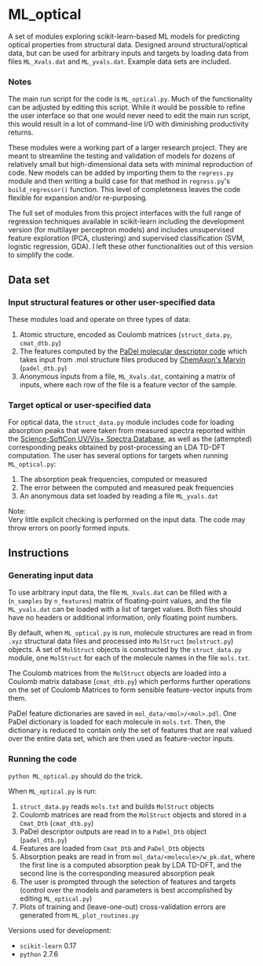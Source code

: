 
# ML_optical

A set of modules exploring scikit-learn-based ML models for predicting optical properties from structural data.
Designed around structural/optical data, 
but can be used for arbitrary inputs and targets
by loading data from files `ML_Xvals.dat` and `ML_yvals.dat`.
Example data sets are included.


### Notes 

The main run script for the code is `ML_optical.py`. 
Much of the functionality can be adjusted by editing this script.
While it would be possible to refine the user interface 
so that one would never need to edit the main run script,
this would result in a lot of command-line I/O
with diminishing productivity returns.

These modules were a working part of a larger research project.
They are meant to streamline the testing and validation of models
for dozens of relatively small but high-dimensional data sets
with minimal reproduction of code.
New models can be added by importing them to the `regress.py` module 
and then writing a build case for that method in 
`regress.py`'s `build_regressor()` function.
This level of completeness
leaves the code flexible for expansion and/or re-purposing.

The full set of modules from this project interfaces with
the full range of regression techniques available in scikit-learn
including the development version (for multilayer perceptron models)
and includes unsupervised feature exploration (PCA, clustering)
and supervised classification (SVM, logistic regression, GDA).
I left these other functionalities 
out of this version to simplify the code.

## Data set

### Input structural features or other user-specified data
These modules load and operate on three types of data: 

1. Atomic structure, encoded as Coulomb matrices (`struct_data.py`, `cmat_dtb.py`)
2. The features computed by the [PaDel molecular descriptor code](http://padel.nus.edu.sg/software/padeldescriptor/)
	which takes input from .mol structure files produced by [ChemAxon's Marvin](https://www.chemaxon.com/products/marvin/marvinsketch/) 
	(`padel_dtb.py`)
3. Anonymous inputs from a file, `ML_Xvals.dat`, containing a matrix of inputs, 
where each row of the file is a feature vector of the sample.

### Target optical or user-specified data
For optical data, the `struct_data.py` module includes
code for loading absorption peaks that were taken from measured spectra
reported within the [Science-SoftCon UV/Vis+ Spectra Database](http://www.science-softcon.de/),
as well as the (attempted) corresponding peaks obtained 
by post-processing an LDA TD-DFT computation.
The user has several options for targets when running `ML_optical.py`:

1. The absorption peak frequencies, computed or measured
2. The error between the computed and measured peak frequencies
3. An anonymous data set loaded by reading a file `ML_yvals.dat`

Note:  
Very little explicit checking is performed on the input data.
The code may throw errors on poorly formed inputs. 


## Instructions

### Generating input data 

To use arbitrary input data,
the file `ML_Xvals.dat` can be filled with a 
(`n_samples` by `n_features`) matrix of floating-point values,
and the file `ML_yvals.dat` can be loaded with a list of target values.
Both files should have no headers or additional information, 
only floating point numbers.

By default, when `ML_optical.py` is run,
molecule structures are read in from `.xyz` structural data files
and processed into `MolStruct` (`molstruct.py`) objects.
A set of `MolStruct` objects is constructed by the `struct_data.py` module,
one `MolStruct` for each of the molecule names in the file `mols.txt`.

The Coulomb matrices from the `MolStruct` objects 
are loaded into a Coulomb matrix database (`cmat_dtb.py`) 
which performs further operations on the set of Coulomb Matrices
to form sensible feature-vector inputs from them.

PaDel feature dictionaries are saved in `mol_data/<mol>/<mol>.pdl`.
One PaDel dictionary is loaded for each molecule in `mols.txt`.
Then, the dictionary is reduced to contain only the set of features
that are real valued over the entire data set,
which are then used as feature-vector inputs.

### Running the code

`python ML_optical.py` should do the trick.

When `ML_optical.py` is run:

1. `struct_data.py` reads `mols.txt` and builds `MolStruct` objects
2. Coulomb matrices are read from the `MolStruct` objects and stored in a `Cmat_Dtb` (`cmat_dtb.py`)
3. PaDel descriptor outputs are read in to a `PaDel_Dtb` object (`padel_dtb.py`)
4. Features are loaded from `Cmat_Dtb` and `PaDel_Dtb` objects 
5. Absorption peaks are read in from `mol_data/<molecule>/w_pk.dat`, 
	where the first line is a computed absorption peak by LDA TD-DFT, 
	and the second line is the corresponding measured absorption peak
6. The user is prompted through the selection of features and targets 
	(control over the models and parameters is best accomplished by editing `ML_optical.py`) 
7. Plots of training and (leave-one-out) cross-validation errors are generated from `ML_plot_routines.py`
 
Versions used for development:
* `scikit-learn` 0.17 
* `python` 2.7.6


